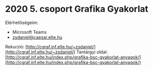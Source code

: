 # 2020 5. csoport Grafika Gyakorlat

Elérhetőségeim:
 * Microsoft Teams
 * zsdaniel@caesar.elte.hu

Rekurzió: [http://cgraf.inf.elte.hu/~zsdaniel/](http://cgraf.inf.elte.hu/~zsdaniel/)
Tantárgyi oldal: [http://cgraf.inf.elte.hu/index.php/grafika-bsc-gyakorlat-anyagok/](http://cgraf.inf.elte.hu/index.php/grafika-bsc-gyakorlat-anyagok/)

